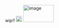 wip!!
<img width="20" height="20" alt="image" src="https://github.com/user-attachments/assets/70edecbd-75d4-4063-aa38-4615679cb2d6" />
<img width="99" height="56" alt="image" src="https://github.com/user-attachments/assets/62e6d1c0-7a4a-43df-a931-be52f2813134" />
